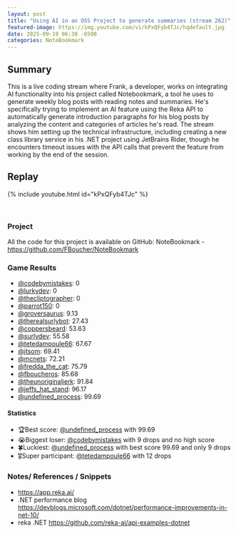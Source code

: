 ```yaml
---
layout: post
title: "Using AI in an OSS Project to generate summaries (stream 262)"
featured-image: https://img.youtube.com/vi/kPxQFyb4TJc/hqdefault.jpg
date: 2025-09-19 06:30 -0500
categories: NoteBookmark
---
```


## Summary

This is a live coding stream where Frank, a developer, works on integrating AI functionality into his project called Notebookmark, a tool he uses to generate weekly blog posts with reading notes and summaries. He's specifically trying to implement an AI feature using the Reka API to automatically generate introduction paragraphs for his blog posts by analyzing the content and categories of articles he's read. The stream shows him setting up the technical infrastructure, including creating a new class library service in his .NET project using JetBrains Rider, though he encounters timeout issues with the API calls that prevent the feature from working by the end of the session.

## Replay

{% include youtube.html id="kPxQFyb4TJc" %}

<br/><!--more-->

### Project

All the code for this project is available on GitHub: NoteBookmark - https://github.com/FBoucher/NoteBookmark

### Game Results

- [@codebymistakes](https://www.twitch.tv/codebymistakes): 0
- [@lurkydev](https://www.twitch.tv/lurkydev): 0
- [@thecliptographer](https://www.twitch.tv/thecliptographer): 0
- [@parrot150](https://www.twitch.tv/parrot150): 0
- [@groversaurus](https://www.twitch.tv/groversaurus): 9.13
- [@therealsurlybot](https://www.twitch.tv/therealsurlybot): 27.43
- [@coppersbeard](https://www.twitch.tv/coppersbeard): 53.63
- [@surlydev](https://www.twitch.tv/surlydev): 55.58
- [@tetedampoule66](https://www.twitch.tv/tetedampoule66): 67.67
- [@jtsom](https://www.twitch.tv/jtsom): 69.41
- [@mcnets](https://www.twitch.tv/mcnets): 72.21
- [@fredda_the_cat](https://www.twitch.tv/fredda_the_cat): 75.79
- [@fboucheros](https://www.twitch.tv/fboucheros): 85.68
- [@theunoriginaljerk](https://www.twitch.tv/theunoriginaljerk): 91.84
- [@jeffs_hat_stand](https://www.twitch.tv/jeffs_hat_stand): 96.17
- [@undefined_process](https://www.twitch.tv/undefined_process): 99.69

#### Statistics

- 🏆Best score: [@undefined_process](https://www.twitch.tv/undefined_process) with 99.69
- 😭Biggest loser: [@codebymistakes](https://www.twitch.tv/codebymistakes) with 9 drops and no high score
- 🍀Luckiest: [@undefined_process](https://www.twitch.tv/undefined_process) with best score 99.69 and only 9 drops
- 🎖️Super participant: [@tetedampoule66](https://www.twitch.tv/tetedampoule66) with 12 drops

### Notes/ References / Snippets

- https://app.reka.ai/
- .NET performance blog https://devblogs.microsoft.com/dotnet/performance-improvements-in-net-10/
- reka .NET https://github.com/reka-ai/api-examples-dotnet

